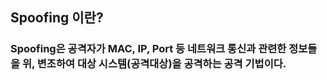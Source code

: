 ## Spoofing 이란?
### Spoofing은 공격자가 MAC, IP, Port 등 네트워크 통신과 관련한 정보들을 위, 변조하여 대상 시스템(공격대상)을 공격하는 공격 기법이다.

